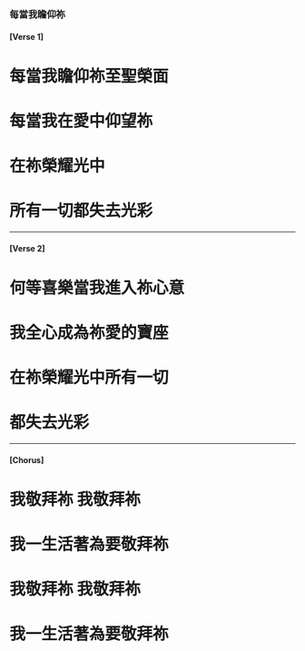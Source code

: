 ### 每當我瞻仰祢
#### [Verse 1] 
# 每當我瞻仰祢至聖榮面
# 每當我在愛中仰望祢
# 在祢榮耀光中
# 所有一切都失去光彩

---

#### [Verse 2] 
# 何等喜樂當我進入祢心意
# 我全心成為祢愛的寶座
# 在祢榮耀光中所有一切
# 都失去光彩

---

#### [Chorus]
# 我敬拜祢 我敬拜祢
# 我一生活著為要敬拜祢
# 我敬拜祢 我敬拜祢
# 我一生活著為要敬拜祢